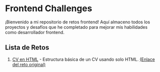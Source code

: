 # Frontend Challenges

¡Bienvenido a mi repositorio de retos frontend! Aquí almaceno todos los proyectos y desafíos que he completado para mejorar mis habilidades como desarrollador frontend.

## Lista de Retos

1. [CV en HTML](https://github.com/joseMarchanDev/frontend-challenges/challenges/single-page-cv) - Estructura básica de un CV usando solo HTML. [(Enlace del reto original)](https://roadmap.sh/projects/single-page-cv)
